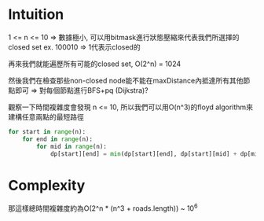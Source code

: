 # Intuition

1 <= n <= 10 => 數據極小, 可以用bitmask進行狀態壓縮來代表我們所選擇的closed set
ex. 100010 => 1代表示closed的

再來我們就能遍歷所有可能的closed set, O(2^n) = 1024

然後我們在檢查那些non-closed node能不能在maxDistance內抵達所有其他節點即可 => 對每個節點進行BFS+pq (Dijkstra)?

觀察一下時間複雜度會發現 n <= 10, 所以我們可以用O(n^3)的floyd algorithm來建構任意兩點的最短路徑

```py
for start in range(n):
    for end in range(n):
        for mid in range(n):
            dp[start][end] = min(dp[start][end], dp[start][mid] + dp[mid][end])
```

# Complexity

那這樣總時間複雜度約為O(2^n * (n^3 + roads.length)) ~ $10^6$